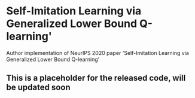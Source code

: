 # Self-Imitation Learning via Generalized Lower Bound Q-learning'

Author implementation of NeurIPS 2020 paper 'Self-Imitation Learning via Generalized Lower Bound Q-learning'

## This is a placeholder for the released code, will be updated soon
